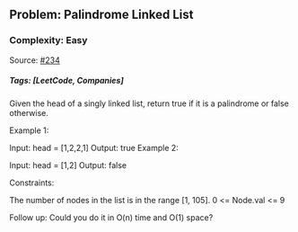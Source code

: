 ## Problem: Palindrome Linked List

### Complexity: Easy

Source: [#234](https://leetcode.com/problems/palindrome-linked-list/description/)

##### Tags: [LeetCode, Companies]

Given the head of a singly linked list, return true if it is a
palindrome
or false otherwise.

Example 1:

Input: head = [1,2,2,1]
Output: true
Example 2:

Input: head = [1,2]
Output: false

Constraints:

The number of nodes in the list is in the range [1, 105].
0 <= Node.val <= 9

Follow up: Could you do it in O(n) time and O(1) space?
